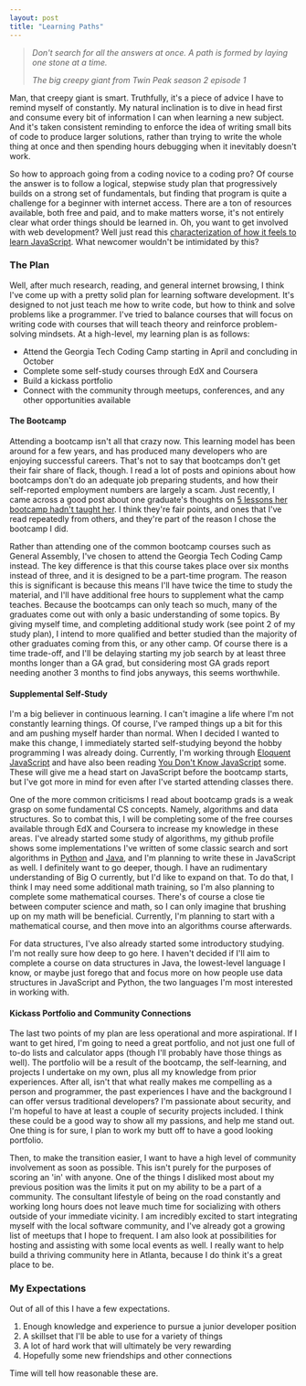 ```yaml
---
layout: post
title: "Learning Paths"
---
```

> *Don't search for all the answers at once. A path is formed by laying one stone at a time.*
>
> *The big creepy giant from Twin Peak season 2 episode 1*


Man, that creepy giant is smart. Truthfully, it's a piece of advice I have to remind myself of constantly. My natural inclination is to dive in head first and consume every bit of information I can when learning a new subject. And it's taken consistent reminding to enforce the idea of writing small bits of code to produce larger solutions, rather than trying to write the whole thing at once and then spending hours debugging when it inevitably doesn't work.

So how to approach going from a coding novice to a coding pro? Of course the answer is to follow a logical, stepwise study plan that progressively builds on a strong set of fundamentals, but finding that program is quite a challenge for a beginner with internet access. There are a ton of resources available, both free and paid, and to make matters worse, it's not entirely clear what order things should be learned in. Oh, you want to get involved with web development? Well just read this [characterization of how it feels to learn JavaScript](https://hackernoon.com/how-it-feels-to-learn-javascript-in-2016-d3a717dd577f). What newcomer wouldn't be intimidated by this?


### The Plan
Well, after much research, reading, and general internet browsing, I think I've come up with a pretty solid plan for learning software development. It's designed to not just teach me how to write code, but how to think and solve problems like a programmer. I've tried to balance courses that will focus on writing code with courses that will teach theory and reinforce problem-solving mindsets. At a high-level, my learning plan is as follows:

- Attend the Georgia Tech Coding Camp starting in April and concluding in October
- Complete some self-study courses through EdX and Coursera
- Build a kickass portfolio
- Connect with the community through meetups, conferences, and any other opportunities available

#### The Bootcamp
Attending a bootcamp isn't all that crazy now. This learning model has been around for a few years, and has produced many developers who are enjoying successful careers. That's not to say that bootcamps don't get their fair share of flack, though. I read a lot of posts and opinions about how bootcamps don't do an adequate job preparing students, and how their self-reported employment numbers are largely a scam. Just recently, I came across a good post about one graduate's thoughts on [5 lessons her bootcamp hadn't taught her](https://dev.to/kim_hart/5-lessons-my-bootcamp-didnt-teach-me). I think they're fair points, and ones that I've read repeatedly from others, and they're part of the reason I chose the bootcamp I did.

Rather than attending one of the common bootcamp courses such as General Assembly, I've chosen to attend the Georgia Tech Coding Camp instead. The key difference is that this course takes place over six months instead of three, and it is designed to be a part-time program. The reason this is significant is because this means I'll have twice the time to study the material, and I'll have additional free hours to supplement what the camp teaches. Because the bootcamps can only teach so much, many of the graduates come out with only a basic understanding of some topics. By giving myself time, and completing additional study work (see point 2 of my study plan), I intend to more qualified and better studied than the majority of other graduates coming from this, or any other camp. Of course there is a time trade-off, and I'll be delaying starting my job search by at least three months longer than a GA grad, but considering most GA grads report needing another 3 months to find jobs anyways, this seems worthwhile.

#### Supplemental Self-Study
I'm a big believer in continuous learning. I can't imagine a life where I'm not constantly learning things. Of course, I've ramped things up a bit for this and am pushing myself harder than normal. When I decided I wanted to make this change, I immediately started self-studying beyond the hobby programming I was already doing. Currently, I'm working through [Eloquent JavaScript](http://eloquentjavascript.net/) and have also been reading [You Don't Know JavaScript](https://github.com/getify/You-Dont-Know-JS) some. These will give me a head start on JavaScript before the bootcamp starts, but I've got more in mind for even after I've started attending classes there.

One of the more common criticisms I read about bootcamp grads is a weak grasp on some fundamental CS concepts. Namely, algorithms and data structures. So to combat this, I will be completing some of the free courses available through EdX and Coursera to increase my knowledge in these areas. I've already started some study of algorithms, my github profile shows some implementations I've written of some classic search and sort algorithms in [Python](https://github.com/jongrim/python_algorithms) and [Java](https://github.com/jongrim/java_algorithms), and I'm planning to write these in JavaScript as well. I definitely want to go deeper, though. I have an rudimentary understanding of Big O currently, but I'd like to expand on that. To do that, I think I may need some additional math training, so I'm also planning to complete some mathematical courses. There's of course a close tie between computer science and math, so I can only imagine that brushing up on my math will be beneficial. Currently, I'm planning to start with a mathematical course, and then move into an algorithms course afterwards.

For data structures, I've also already started some introductory studying. I'm not really sure how deep to go here. I haven't decided if I'll aim to complete a course on data structures in Java, the lowest-level language I know, or maybe just forego that and focus more on how people use data structures in JavaScript and Python, the two languages I'm most interested in working with.

#### Kickass Portfolio and Community Connections
The last two points of my plan are less operational and more aspirational. If I want to get hired, I'm going to need a great portfolio, and not just one full of to-do lists and calculator apps (though I'll probably have those things as well). The portfolio will be a result of the bootcamp, the self-learning, and projects I undertake on my own, plus all my knowledge from prior experiences. After all, isn't that what really makes me compelling as a person and programmer, the past experiences I have and the background I can offer versus traditional developers? I'm passionate about security, and I'm hopeful to have at least a couple of security projects included. I think these could be a good way to show all my passions, and help me stand out. One thing is for sure, I plan to work my butt off to have a good looking portfolio.

Then, to make the transition easier, I want to have a high level of community involvement as soon as possible. This isn't purely for the purposes of scoring an 'in' with anyone. One of the things I disliked most about my previous position was the limits it put on my ability to be a part of a community. The consultant lifestyle of being on the road constantly and working long hours does not leave much time for socializing with others outside of your immediate vicinity. I am incredibly excited to start integrating myself with the local software community, and I've already got a growing list of meetups that I hope to frequent. I am also look at possibilities for hosting and assisting with some local events as well. I really want to help build a thriving community here in Atlanta, because I do think it's a great place to be.

### My Expectations
Out of all of this I have a few expectations.


1. Enough knowledge and experience to pursue a junior developer position
2. A skillset that I'll be able to use for a variety of things
3. A lot of hard work that will ultimately be very rewarding
4. Hopefully some new friendships and other connections


Time will tell how reasonable these are.
